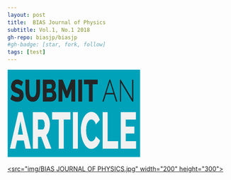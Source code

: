```yaml
---
layout: post
title:  BIAS Journal of Physics
subtitle: Vol.1, No.1 2018
gh-repo: biasjp/biasjp
#gh-badge: [star, fork, follow]
tags: [test]
---
```


<a href="https://www.manuscriptlink.com/journals/biasjp"><img border="0" alt="Submit" src="/img/submit.png" width="300" height="200">



<src="img/BIAS JOURNAL OF PHYSICS.jpg" width="200" height="300">
